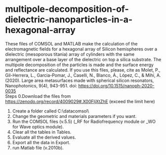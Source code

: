 # multipole-decomposition-of-dielectric-nanoparticles-in-a-hexagonal-array
These files of COMSOL and MATLAB make the calculation of the electromagnetic fields for a hexagonal array of Silicon hemispheres over a dielectric (mesoporous titania) array of cylinders with the same arrangement over a base layer of the dielectric on top a silica substrate. The multipole decomposition of the particles is made and the surface energy and reflectance are calculated.  If you use this files, please, cite as Molet, P., Gil-Herrera, L., Garcia-Pomar, J., Caselli, N., Blanco, Á., López, C., &amp; Mihi, A. (2020). Large area metasurfaces made with spherical silicon resonators, Nanophotonics, 9(4), 943-951. doi: https://doi.org/10.1515/nanoph-2020-0035  
Steps 
0.Download the files from https://zenodo.org/record/4009029#.X00FljXtZhE (exceed the limit here)
1. Create a folder called C:\datacomsol\ 
2. Change the geometric and materials parameters if you want. 
3. Run the COMSOL files (v.5.5) (_RF for Radiofrequency module or _WO for Wave optics module). 
4. Clear all the tables in Tables. 
5. Evaluate all the derived values. 
6. Export all the data in Export. 
7. run Matlab file (v.2010b).
